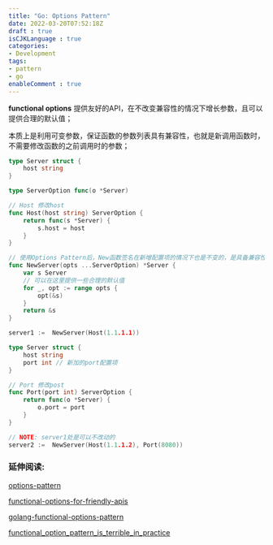 ```yaml
---
title: "Go: Options Pattern"
date: 2022-03-20T07:52:18Z
draft : true
isCJKLanguage : true
categories:
- Development
tags:
- pattern
- go
enableComment : true
---
```


**functional options** 提供友好的API，在不改变兼容性的情况下增长参数，且可以提供合理的默认值；

本质上是利用可变参数，保证函数的参数列表具有兼容性，也就是新调用函数时，不需要修改函数的之前调用时的参数；

```go
type Server struct {
	host string
}

type ServerOption func(o *Server)

// Host 修改host
func Host(host string) ServerOption {
	return func(s *Server) {
		s.host = host
	}
}

// 使用Options Pattern后，New函数签名在新增配置项的情况下也是不变的，是具备兼容性的。
func NewServer(opts ...ServerOption) *Server {
	var s Server
    // 可以在这里提供一些合理的默认值
	for _, opt := range opts {
		opt(&s)
	}
	return &s
}

server1 :=  NewServer(Host(1.1.1.1))

```

```go
type Server struct {
	host string
	port int // 新加的port配置项
}

// Port 修改post
func Port(port int) ServerOption {
	return func(o *Server) {
		o.port = port
	}
}

// NOTE: server1处是可以不改动的
server2 :=  NewServer(Host(1.1.1.2), Port(8080))
```

### 延伸阅读:

[options-pattern](https://www.sohamkamani.com/golang/options-pattern)

[functional-options-for-friendly-apis](https://dave.cheney.net/2014/10/17/functional-options-for-friendly-apis)

[golang-functional-options-pattern](https://golang.cafe/blog/golang-functional-options-pattern.html)

[functional_option_pattern_is_terrible_in_practice](https://www.reddit.com/r/golang/comments/pwjrjq/functional_option_pattern_is_terrible_in_practice)

